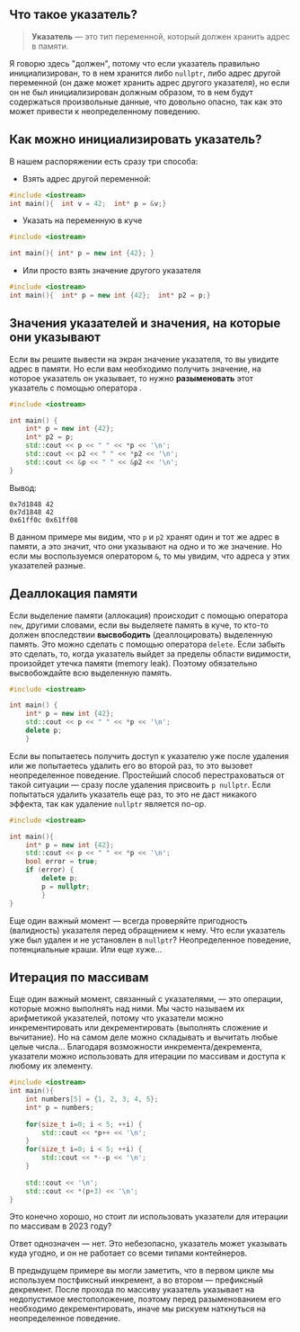 
## Что такое указатель?

>**Указатель** — это тип переменной, который должен хранить адрес в памяти.

Я говорю здесь "должен", потому что если указатель правильно инициализирован, то в нем хранится либо `nullptr`, либо адрес другой переменной (он даже может хранить адрес другого указателя), но если он не был инициализирован должным образом, то в нем будут содержаться произвольные данные, что довольно опасно, так как это может привести к неопределенному поведению.

## Как можно инициализировать указатель?

В нашем распоряжении есть сразу три способа:

- Взять адрес другой переменной:

```cpp
#include <iostream>
int main(){  int v = 42;  int* p = &v;}
```

- Указать на переменную в куче

```cpp
#include <iostream>

int main(){ int* p = new int {42}; }
```

- Или просто взять значение другого указателя

```cpp
#include <iostream>
int main(){  int* p = new int {42};  int* p2 = p;}
```

## Значения указателей и значения, на которые они указывают

Если вы решите вывести на экран значение указателя, то вы увидите адрес в памяти. Но если вам необходимо получить значение, на которое указатель он указывает, то нужно **разыменовать** этот указатель с помощью оператора _._

```cpp
#include <iostream>

int main() {  
	int* p = new int {42};  
	int* p2 = p;  
	std::cout << p << " " << *p << '\n';
	std::cout << p2 << " " << *p2 << '\n';  
	std::cout << &p << " " << &p2 << '\n';
}
```

Вывод:

```
0x7d1848 42
0x7d1848 42
0x61ff0c 0x61ff08
```

В данном примере мы видим, что `p` и `p2` хранят один и тот же адрес в памяти, а это значит, что они указывают на одно и то же значение. Но если мы воспользуемся оператором `&`, то мы увидим, что адреса у этих указателей разные.

## Деаллокация памяти

Если выделение памяти (аллокация) происходит с помощью оператора `new`, другими словами, если вы выделяете память в куче, то кто-то должен впоследствии **высвободить** (деаллоцировать) выделенную память. Это можно сделать с помощью оператора `delete`. Если забыть это сделать, то, когда указатель выйдет за пределы области видимости, произойдет утечка памяти (memory leak). Поэтому обязательно высвобождайте всю выделенную память.

```cpp
#include <iostream>

int main() {
	int* p = new int {42};
	std::cout << p << " " << *p << '\n';
	delete p;
	}
```

Если вы попытаетесь получить доступ к указателю уже после удаления или же попытаетесь удалить его во второй раз, то это вызовет неопределенное поведение. Простейший способ перестраховаться от такой ситуации — сразу после удаления присвоить `p nullptr`. Если попытаться удалить указатель еще раз, то это не даст никакого эффекта, так как удаление `nullptr` является no-op.

```cpp
#include <iostream>

int main(){
	int* p = new int {42};
	std::cout << p << " " << *p << '\n';
	bool error = true;
	if (error) {
		delete p;
		p = nullptr;
		}
}
```

Еще один важный момент — всегда проверяйте пригодность (валидность) указателя перед обращением к нему. Что если указатель уже был удален и не установлен в `nullptr`? Неопределенное поведение, потенциальные краши. Или еще хуже...

## Итерация по массивам

Еще один важный момент, связанный с указателями, — это операции, которые можно выполнять над ними. Мы часто называем их арифметикой указателей, потому что указатели можно инкрементировать или декрементировать (выполнять сложение и вычитание). Но на самом деле можно складывать и вычитать любые целые числа... Благодаря возможности инкремента/декремента, указатели можно использовать для итерации по массивам и доступа к любому их элементу.

```cpp
#include <iostream>
int main(){
	int numbers[5] = {1, 2, 3, 4, 5};
	int* p = numbers;
	
	for(size_t i=0; i < 5; ++i) {
		std::cout << *p++ << '\n';
	}
	for(size_t i=0; i < 5; ++i) {
	    std::cout << *--p << '\n';
	}
	
	std::cout << '\n';
	std::cout << *(p+3) << '\n';
}
```

Это конечно хорошо, но стоит ли использовать указатели для итерации по массивам в 2023 году?

Ответ однозначен — нет. Это небезопасно, указатель может указывать куда угодно, и он не работает со всеми типами контейнеров.

В предыдущем примере вы могли заметить, что в первом цикле мы используем постфиксный инкремент, а во втором — префиксный декремент. После прохода по массиву указатель указывает на недопустимое местоположение, поэтому перед разыменованием его необходимо декрементировать, иначе мы рискуем наткнуться на неопределенное поведение.
